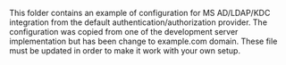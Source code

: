 This folder contains an example of configuration for MS AD/LDAP/KDC integration from the default authentication/authorization provider. The configuration was copied from one of the development server implementation but has been change to example.com domain. These file must be updated in order to make it work with your own setup. 
